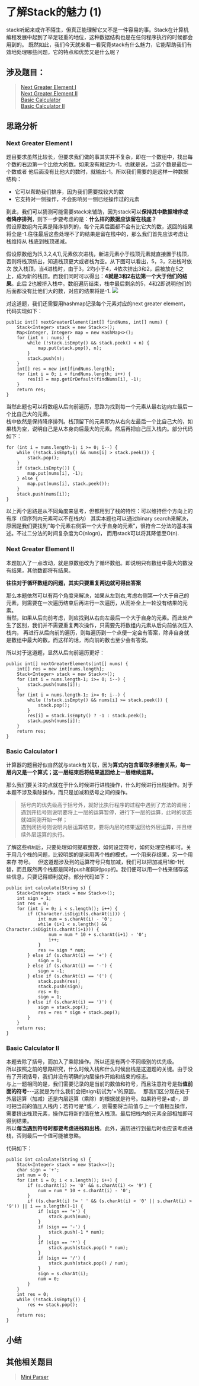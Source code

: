 # 了解Stack的魅力 (1)
stack听起来或许不陌生，但真正能理解它又不是一件容易的事。Stack在计算机编程发展中起到了举足轻重的地位，这种数据结构也是在任何程序执行的时候都会用到的。
既然如此，我们今天就来看一看究竟stack有什么魅力，它能帮助我们有效地处理哪些问题，它的特点和优势又是什么呢？

## 涉及题目：
> [Next Greater Element I](https://leetcode.com/problems/next-greater-element-i/#/description)  
> [Next Greater Element II](https://leetcode.com/problems/next-greater-element-ii/#/description)  
> [Basic Calculator](https://leetcode.com/problems/basic-calculator/#/description)  
> [Basic Calculator II](https://leetcode.com/problems/basic-calculator-ii/#/description)  
> []()

## 思路分析

### Next Greater Element I
题目要求虽然比较长，但要求我们做的事其实并不复杂，即在一个数组中，找出每个数的右边第一个比他大的数。如果没有就记为-1。也就是说，当这个数是最后一个数或者
他后面没有比他大的数时，就输出-1。所以我们需要的是这样一种数据结构：
+ 它可以帮助我们排序，因为我们需要找较大的数  
+ 它支持对一侧操作，不会影响另一侧已经操作过的元素

到此，我们可以猜测可能需要stack来辅助，因为stack可以**保持其中数据增序或者降序排列**，则下一步要考虑的是：**什么样的数据应该留在栈底？**   
假设原数组内元素是降序排列的，每个元素后面都不会有比它大的数，返回的结果将全是-1.往往最后这些处理不了的结果是留在栈中的，那么我们首先应该考虑让栈维持从
栈底到栈顶递减。  

假设原数组为[5,3,2,4,1],元素依次进栈，新进元素小于栈顶元素就直接置于栈顶，否则将栈顶挤出，知道栈顶更大或者栈为空。从下图可以看出，5，3，2进栈时依次
放入栈顶，当4进栈时，由于3，2均小于4，4依次挤出3和2，后被放在5之上，成为新的栈顶。而我们同时可以得出：**4就是3和2右边第一个大于他们的结果**。此后
2也被挤入栈中。数组遍历结束，栈中最后剩余的5，4和2即说明他们的后面都没有比他们大的数，对应的结果将是-1.
![](https://github.com/zhaoxy136/LeetCode/blob/master/Summary%20and%20Tricky%20tips/assets/Stack%201.1.png)

对这道题，我们还需要用hashmap记录每个元素对应的next greater element，代码实现如下：

    public int[] nextGreaterElement(int[] findNums, int[] nums) {
        Stack<Integer> stack = new Stack<>();
        Map<Integer, Integer> map = new HashMap<>();
        for (int n : nums) {
            while (!stack.isEmpty() && stack.peek() < n) {
                map.put(stack.pop(), n);
            }
            stack.push(n);
        }
        int[] res = new int[findNums.length];
        for (int i = 0; i < findNums.length; i++) {
            res[i] = map.getOrDefault(findNums[i], -1);
        }
        return res;
    }

当然此题也可以将数组从后向前遍历，思路为找到每一个元素从最右边向左最后一个比自己大的元素。  
栈中依然是保持降序排列。栈顶留下的元素即为从右向左最后一个比自己大的，如果栈为空，说明自己是从本身向后最大的元素。然后再把自己压入栈内。部分代码如下：

    for (int i = nums.length-1; i >= 0; i--) {
        while (!stack.isEmpty() && nums[i] > stack.peek()) {
            stack.pop();
        }
        if (stack.isEmpty()) {
            map.put(nums[i], -1);
        } else {
            map.put(nums[i], stack.peek());
        }
        stack.push(nums[i]);
    }

以上两个思路是从不同角度来思考，但都用到了栈的特性：可以维持但个方向上的有序（但序列内元素可以不在栈内）
其实本题也可以通过binary search来解决，原因是我们要找到“每个元素右侧第一个大于自身的元素”，很符合二分法的基本描述。不过二分法的时间复杂度为O(nlogn)，
而用stack可以将其降低至O(n).

### Next Greater Element II
本题加入了一点改动，就是原数组改为了循环数组。即说明只有数组中最大的数没有结果，其他数都将有结果。  

**往往对于循环数组的问题，其实只要重复两边就可得出答案**

那么本题依然可以有两个角度来解决，如果从左到右,考虑右侧第一个大于自己的元素，则需要在一次遍历结束后再进行一次遍历，从而补全上一轮没有结果的元素。  
当然，如果从后向前考虑，则应找到从右向左最后一个大于自身的元素。而此处产生了区别，我们并不需要重复两次操作，只需要先将数组内元素从后向前依次压入栈内，
再进行从后向前的遍历，则每遍历到一个点便一定会有答案，除非自身就是数组中最大的数。而这样的话，再向前的数也至少会有答案。

所以对于这道题，显然从后向前遍历更好：

    public int[] nextGreaterElements(int[] nums) {
        int[] res = new int[nums.length];
        Stack<Integer> stack = new Stack<>();
        for (int i = nums.length-1; i>= 0; i--) {
            stack.push(nums[i]);
        }
        for (int i = nums.length-1; i>= 0; i--) {
            while (!stack.isEmpty() && nums[i] >= stack.peek()) {
                stack.pop();
            }
            res[i] = stack.isEmpty() ? -1 : stack.peek();
            stack.push(nums[i]);
        }
        return res;
    }

### Basic Calculator I
计算器的题目好似自然就与stack有关联，因为**算式内包含着取多嵌套关系，每一层内又是一个算式；这一层结束后将结果返回给上一层继续运算。**

那么我们要关注的点就在于什么时候进行进栈操作，什么时候进行出栈操作。对于本题不涉及乘除操作，而只是加减和括号之间的操作。  
> 括号内的优先级高于括号外，就好比执行程序的过程中遇到了方法的调用；  
> 遇到开括号则说明要将上一层的运算暂停，进行下一层的运算，此时的状态就如同刚开始一样；  
> 遇到闭括号则说明内层运算结束，要将内层的结果返回给外层运算，并且继续外层运算的执行。

了解这些`机制`后，只要处理如何提取整数，如何设定符号，如何处理空格即可。关于用几个栈的问题，比较明朗的是采用两个栈的模式，一个用来存结果，另一个用来存
符号。  
但这道题涉及到的运算符号只有加减，我们可以把加减用1和-1代替，而且既然两个栈都是同时push和同时pop的。我们便可以用一个栈来储存这些信息，只要记得顺利就好。部分代码如下：

    public int calculate(String s) {
        Stack<Integer> stack = new Stack<>();
        int sign = 1;
        int res = 0;
        for (int i = 0; i < s.length(); i++) {
            if (Character.isDigit(s.charAt(i))) {
                int num = s.charAt(i) - '0';
                while (i+1 < s.length() && Character.isDigit(s.charAt(i+1))) {
                    num = num * 10 + s.charAt(i+1) - '0';
                    i++;
                }
                res += sign * num;
            } else if (s.charAt(i) == '+') {
                sign = 1;
            } else if (s.charAt(i) == '-') {
                sign = -1;
            } else if (s.charAt(i) == '(') {
                stack.push(res);
                stack.push(sign);
                res = 0;
                sign = 1;
            } else if (s.charAt(i) == ')') {
                sign = stack.pop();
                res = res * sign + stack.pop();
            }
        }
        return res;
    }

### Basic Calculator II
本题去除了括号，而加入了乘除操作。所以还是有两个不同级别的优先级。  
所以按照之前的思路研究，什么时候入栈和什么时候出栈是这道题的关键。由于没有了开闭括号，我们并没有明确的内层操作开始和结束的标志。  
与上一题相同的是，我们需要记录的是当前的数值和符号，而且注意符号是指**值前面的符号**---这就是为什么我们会把sign初试为'+'的原因。  
那我们区分现在处于外层运算（加减）还是内层运算（乘除）的根据就是符号。如果符号是+或-，即可把当前的值压入栈内；若符号是\*或／，则需要将当前值与上一个值相互操作，需要挤出栈顶元素，操作后将新的值在放入栈顶。最后把栈内的元素全部相加即可得到结果。  
所以**每当遇到符号时都要考虑进栈和出栈**，此外，遍历进行到最后时也应该考虑进栈，否则最后一个值可能被忽略。

代码如下：

    public int calculate(String s) {
        Stack<Integer> stack = new Stack<>();
        char sign = '+';
        int num = 0;
        for (int i = 0; i < s.length(); i++) {
            if (s.charAt(i) >= '0' && s.charAt(i) <= '9') {
                num = num * 10 + s.charAt(i) - '0';
            }
            if ((s.charAt(i) != ' ' && (s.charAt(i) < '0' || s.charAt(i) > '9')) || i == s.length()-1) {
                if (sign == '+') {
                    stack.push(num);
                }
                if (sign == '-') {
                    stack.push(-1 * num);
                }
                if (sign == '*') {
                    stack.push(stack.pop() * num);
                }
                if (sign == '/') {
                    stack.push(stack.pop() / num);
                }
                sign = s.charAt(i);
                num = 0;
            }
        }
        int res = 0;
        while (!stack.isEmpty()) {
            res += stack.pop();
        }
        return res;
    }





## 小结





## 其他相关题目
> [Mini Parser](https://leetcode.com/problems/mini-parser/#/description)  
> []()  

